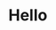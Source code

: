 <!DOCTYPE html>
<html lang="ko">
<head>
    <meta charset="UTF-8">
    <title>jgw0911 homepage</title>
</head>
<body>
    <h1>Hello</h1>
</body>
</html>
